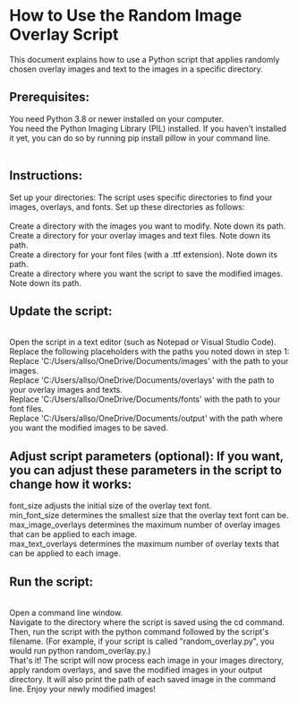 <h1>How to Use the Random Image Overlay Script</h1>

This document explains how to use a Python script that applies randomly chosen overlay images and text to the images in a specific directory.

<h2>Prerequisites:</h2>

You need Python 3.8 or newer installed on your computer.
<br>
You need the Python Imaging Library (PIL) installed. If you haven't installed it yet, you can do so by running pip install pillow in your command line.
<br>
<br>
<h2>Instructions:</h2>

Set up your directories: The script uses specific directories to find your images, overlays, and fonts. Set up these directories as follows:
<br>
<br>
Create a directory with the images you want to modify. Note down its path.
<br>
Create a directory for your overlay images and text files. Note down its path.
<br>
Create a directory for your font files (with a .ttf extension). Note down its path.
<br>
Create a directory where you want the script to save the modified images. Note down its path.

<h2>Update the script:</h2>
<br>
Open the script in a text editor (such as Notepad or Visual Studio Code). Replace the following placeholders with the paths you noted down in step 1:
<br>
Replace 'C:/Users/allso/OneDrive/Documents/images' with the path to your images.
<br>
Replace 'C:/Users/allso/OneDrive/Documents/overlays' with the path to your overlay images and texts.
<br>
Replace 'C:/Users/allso/OneDrive/Documents/fonts' with the path to your font files.
<br>
Replace 'C:/Users/allso/OneDrive/Documents/output' with the path where you want the modified images to be saved.
  
<h2>Adjust script parameters (optional): If you want, you can adjust these parameters in the script to change how it works:</h2>

font_size adjusts the initial size of the overlay text font.
<br>
min_font_size determines the smallest size that the overlay text font can be.
<br>
max_image_overlays determines the maximum number of overlay images that can be applied to each image.
<br>
max_text_overlays determines the maximum number of overlay texts that can be applied to each image.
  
<h2>Run the script:</h2>
<br>
Open a command line window.
<br>
Navigate to the directory where the script is saved using the cd command. 
<br>
Then, run the script with the python command followed by the script's filename. (For example, if your script is called "random_overlay.py", you would run python random_overlay.py.)
<br>
That's it! The script will now process each image in your images directory, apply random overlays, and save the modified images in your output directory. It will also print the path of each saved image in the command line. Enjoy your newly modified images!
